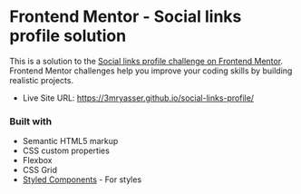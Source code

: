 # Frontend Mentor - Social links profile solution

This is a solution to the [Social links profile challenge on Frontend Mentor](https://www.frontendmentor.io/challenges/social-links-profile-UG32l9m6dQ). Frontend Mentor challenges help you improve your coding skills by building realistic projects. 

- Live Site URL: https://3mryasser.github.io/social-links-profile/


### Built with

- Semantic HTML5 markup
- CSS custom properties
- Flexbox
- CSS Grid
- [Styled Components](https://styled-components.com/) - For styles



